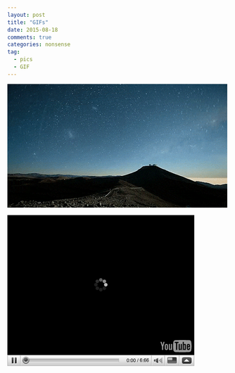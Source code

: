 ```yaml
---
layout: post
title: "GIFs"
date: 2015-08-18 
comments: true
categories: nonsense
tag: 
  - pics
  - GIF
---
```

![GIF_1](/assets/images/2015/08/18/nightsky.gif)

![GIF_2](/assets/images/2015/08/18/youtubeload.gif)